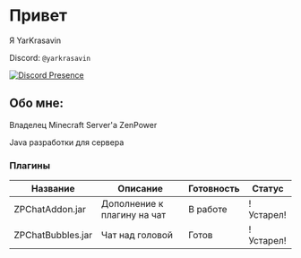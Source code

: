 # Привет
Я YarKrasavin

Discord: `@yarkrasavin`

[![Discord Presence](https://lanyard.cnrad.dev/api/882886381024714802)](https://discord.com/users/882886381024714802)

## Обо мне:
Владелец Minecraft Server'a ZenPower


Java разработки для сервера 

### Плагины
| Название  | Описание  | Готовность | Статус |
| ------ | ----------------| ----------- | -------|
| ZPChatAddon.jar  | Дополнение к плагину на чат | В работе | !Устарел! |
| ZPChatBubbles.jar  | Чат над головой | Готов | !Устарел! |
